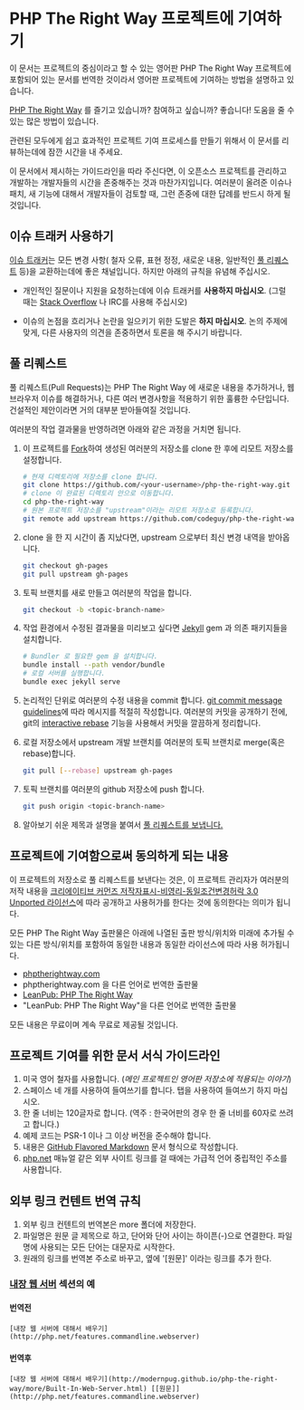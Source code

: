 # PHP The Right Way 프로젝트에 기여하기

이 문서는 프로젝트의 중심이라고 할 수 있는 영어판 PHP The Right Way 프로젝트에
포함되어 있는 문서를 번역한 것이라서 영어판 프로젝트에 기여하는 방법을 설명하고 있습니다.

[PHP The Right Way](https://phptherightway.com) 를 즐기고 있습니까?
참여하고 싶습니까? 좋습니다! 도움을 줄 수 있는 많은 방법이 있습니다.

관련된 모두에게 쉽고 효과적인 프로젝트 기여 프로세스를 만들기 위해서 이 문서를 리뷰하는데에
잠깐 시간을 내 주세요.

이 문서에서 제시하는 가이드라인을 따라 주신다면, 이 오픈소스 프로젝트를 관리하고 개발하는 개발자들의
시간을 존중해주는 것과 마찬가지입니다. 여러분이 올려준 이슈나 패치, 새 기능에 대해서 개발자들이
검토할 때, 그런 존중에 대한 답례를 반드시 하게 될 것입니다.


## 이슈 트래커 사용하기

[이슈 트래커](https://github.com/codeguy/php-the-right-way/issues)는 모든 
변경 사항( 철자 오류, 표현 정정, 새로운 내용, 일반적인 [풀 리퀘스트](#pull-requests) 등)을
교환하는데에 좋은 채널입니다. 하지만 아래의 규칙을 유념해 주십시오.

* 개인적인 질문이나 지원을 요청하는데에 이슈 트래커를 **사용하지 마십시오**. (그럴 때는 
  [Stack Overflow](https://stackoverflow.com/questions/tagged/php) 나 
  IRC를 사용해 주십시오)

* 이슈의 논점을 흐리거나 논란을 일으키기 위한 도발은 **하지 마십시오**. 논의 주제에 맞게, 
  다른 사용자의 의견을 존중하면서 토론을 해 주시기 바랍니다.


<a name="pull-requests"></a>
## 풀 리퀘스트

풀 리퀘스트(Pull Requests)는 PHP The Right Way 에 새로운 내용을 추가하거나,
웹 브라우저 이슈를 해결하거나, 다른 여러 변경사항을 적용하기 위한 훌륭한 수단입니다.
건설적인 제안이라면 거의 대부분 받아들여질 것입니다.

여러분의 작업 결과물을 반영하려면 아래와 같은 과정을 거치면 됩니다.

1. 이 프로젝트를 [Fork](https://docs.github.com/en/get-started/quickstart/fork-a-repo)하여 생성된 여러분의
   저장소를 clone 한 후에 리모트 저장소를 설정합니다.

   ```bash
   # 현재 디렉토리에 저장소를 clone 합니다.
   git clone https://github.com/<your-username>/php-the-right-way.git
   # clone 이 완료된 디렉토리 안으로 이동합니다.
   cd php-the-right-way
   # 원본 프로젝트 저장소를 "upstream"이라는 리모트 저장소로 등록합니다.
   git remote add upstream https://github.com/codeguy/php-the-right-way.git
   ```

2. clone 을 한 지 시간이 좀 지났다면, upstream 으로부터 최신 변경 내역을 받아옵니다.

   ```bash
   git checkout gh-pages
   git pull upstream gh-pages
   ```

3. 토픽 브랜치를 새로 만들고 여러분의 작업을 합니다.

   ```bash
   git checkout -b <topic-branch-name>
   ```

4. 작업 환경에서 수정된 결과물을 미리보고 싶다면 
   [Jekyll](https://github.com/mojombo/jekyll/) gem 과 의존 패키지들을 설치합니다.

    ```bash
    # Bundler 로 필요한 gem 을 설치합니다.
    bundle install --path vendor/bundle
    # 로컬 서버를 실행합니다.
    bundle exec jekyll serve
    ```

5. 논리적인 단위로 여러분의 수정 내용을 commit 합니다. [git commit
   message guidelines](https://tbaggery.com/2008/04/19/a-note-about-git-commit-messages.html)에 따라 메시지를 적절히 작성합니다. 여러분의 커밋을 공개하기 전에, 
   git의 [interactive rebase](https://docs.github.com/en/get-started/using-git/about-git-rebase) 기능을 사용해서 커밋을 깔끔하게 정리합니다.

6. 로컬 저장소에서 upstream 개발 브랜치를 여러분의 토픽 브랜치로 merge(혹은 rebase)합니다.

   ```bash
   git pull [--rebase] upstream gh-pages
   ```

7. 토픽 브랜치를 여러분의 github 저장소에 push 합니다.

   ```bash
   git push origin <topic-branch-name>
   ```

8. 알아보기 쉬운 제목과 설명을 붙여서 [풀 리퀘스트를 보냅니다.](https://docs.github.com/en/pull-requests/collaborating-with-pull-requests/proposing-changes-to-your-work-with-pull-requests/about-pull-requests)


## 프로젝트에 기여함으로써 동의하게 되는 내용

이 프로젝트의 저장소로 풀 리퀘스트를 보낸다는 것은, 이 프로젝트 관리자가 여러분의 저작 내용을
[크리에이티브 커먼즈 저작자표시-비영리-동일조건변경허락 3.0 Unported 라이선스](https://creativecommons.org/licenses/by-nc-sa/3.0/deed.ko)에 따라
공개하고 사용허가를 한다는 것에 동의한다는 의미가 됩니다.

모든 PHP The Right Way 출판물은 아래에 나열된 출판 방식/위치와 미래에 추가될 수 있는
다른 방식/위치를 포함하여 동일한 내용과 동일한 라이선스에 따라 사용 허가됩니다. 

* [phptherightway.com](https://phptherightway.com)
* phptherightway.com 을 다른 언어로 번역한 출판물
* [LeanPub: PHP The Right Way](https://leanpub.com/phptherightway/)
* "LeanPub: PHP The Right Way"을 다른 언어로 번역한 출판물

모든 내용은 무료이며 계속 무료로 제공될 것입니다.

## 프로젝트 기여를 위한 문서 서식 가이드라인

1. 미국 영어 철자를 사용합니다. (*메인 프로젝트인 영어판 저장소에 적용되는 이야기*)
2. 스페이스 네 개를 사용하여 들여쓰기를 합니다. 탭을 사용하여 들여쓰기 하지 마십시오.
3. 한 줄 너비는 120글자로 합니다. (역주 : 한국어판의 경우 한 줄 너비를 60자로 쓰려고 합니다.)
4. 예제 코드는 PSR-1 이나 그 이상 버전을 준수해야 합니다.
5. 내용은 [GitHub Flavored Markdown](https://github.github.com/gfm/) 문서 형식으로 작성합니다.
6. [php.net](https://php.net/urlhowto.php) 매뉴얼 같은 외부 사이트 링크를 걸 때에는 가급적 언어 중립적인 주소를 사용합니다.

## 외부 링크 컨텐트 번역 규칙

1. 외부 링크 컨텐트의 번역본은 more 폴더에 저장한다.
2. 파일명은 원문 글 제목으로 하고, 단어와 단어 사이는 하이픈(-)으로 연결한다. 파일명에 사용되는 모든 단어는 대문자로 시작한다.
3. 원래의 링크를 번역본 주소로 바꾸고, 옆에 '[원문]' 이라는 링크를 추가 한다.


### [내장 웹 서버](http://modernpug.github.io/php-the-right-way/#builtin_web_server) 섹션의 예
#### 번역전
````
[내장 웹 서버에 대해서 배우기](http://php.net/features.commandline.webserver)
````


#### 번역후
````
[내장 웹 서버에 대해서 배우기](http://modernpug.github.io/php-the-right-way/more/Built-In-Web-Server.html) [[원문]](http://php.net/features.commandline.webserver)
````

